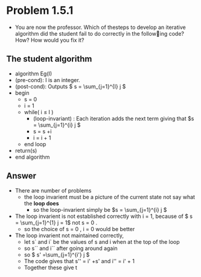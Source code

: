# Problem 1.5.1
- You are now the professor. Which of thesteps to develop an iterative algorithm did the student fail to do correctly in the following code? How? How would you fix it?

## The student algorithm

- algorithm Eg(I)
- (pre-cond): I is an integer.
- (post-cond): Outputs  $ s = \sum_{j=1}^{I} j  $
- begin
  - s = 0
  - i = 1
  - while( i ≤ I )
    - (loop-invariant) : Each iteration adds the next term giving that $s = \sum_{j=1}^{i} j  $
    - s = s +i
    - i = i + 1
  - end loop
- return(s)
- end algorithm


## Answer

- There are number of problems
  - the loop invarient must be a picture of the current state not say what the __loop does__ 
    - so the loop-invarient simply be $s = \sum_{j=1}^{i} j  $
- The loop invarient is not established correctly with i = 1, because of $ s = \sum_{j=1}^{1} j = 1$  not s = 0 .
  - so the choice of s = 0 ,  i = 0  would be better
- The loop invarient not maintained correctly, 
  - let s\` and i\` be the values of s and i when at the top of the loop
  - so s\`` and i\`` after going around again
  - so $ s' =\sum_{j=1}^{i'} j  $
  - The code gives that s'' = i' +s' and i'' = i' + 1
  - Together these give t